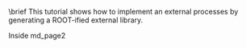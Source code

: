 \brief This tutorial shows how to implement an external processes by generating a ROOT-ified external library.

Inside md_page2


